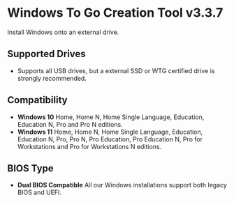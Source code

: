 # Windows To Go Creation Tool v3.3.7
Install Windows onto an external drive.

## Supported Drives
- Supports all USB drives, but a external SSD or WTG certified drive is strongly recommended.

## Compatibility
- **Windows 10** Home, Home N, Home Single Language, Education, Education N, Pro and Pro N editions.
- **Windows 11** Home, Home N, Home Single Language, Education, Education N, Pro, Pro N, Pro Education, Pro Education N, Pro for Workstations and Pro for Workstations N editions.

## BIOS Type
- **Dual BIOS Compatible** All our Windows installations support both legacy BIOS and UEFI.
